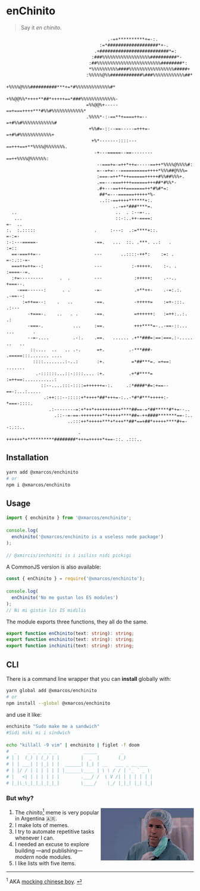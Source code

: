 # enChinito

> Say it _en chinito_.

```Text
                                      .-=+**********+=-:.
                                   :=*###################*+-.
                                 .+##########################*=:
                                :###%%%%%%%%%%%%%%%%%%##########*-
                               :##%%%%%%%%%%%%%%%%%%%%%%%%########*:
                               *%%%%%%%%%%####%%%%%%%%%%%%%%%%%#####+
                              :%%%%%@%%############%###%%%%%%%%%%%%##*
                              +%%%%@%%%##########***+=*#%%%%%%%%%%%%%#*
                              +%%@@%%*++++**##*+++++==*###%%%%%%%%%%%%%-
                              =%%@@%+-----==+===++++***#%%#%%%%%%%%%%%%*
                              .%%%%*-:-==**+====++=--=+#%%#%%%%%%%%%%%%#
                               +%%#=-::--==-----=+++=-=+#%#%%%%%%%%%%%%+
                                +%*-------::::---==+++==+**%%%%@%%%%%%%.
                                 -+---=====--==--------==++%%%%@%%%%%%:
                                  --===+=-=++*++=-----==++*%%%%@%%%%#:
                                  =--=+=---==========++++*%%%##@%%%=
                                  :===-=++**++======+++++#%%##%%%+.
                                  .==---===++++======+++##*#%%*-
                                  .#+---==+++=======++*#%#*=:
                                   ##*=---======+++++*%-
                                   ..::-==++++******+:.
                                        ..-=+*###****=.
  ..                                     ..  . :--=-..
   ...                                   ::-:..++-====:                 =-  ..
:.  :.:::::                      .     :---:  .:=****+::.               =-:=-
:-:---=====-                     -==.   ...  ::. .***. ..:   .          :=::
  ==-===++=--                    ---       ..::::-++*:    :=: .          =-:.::-=-
  ===++=++=--:                   ---           :-+++++.    :-. .         :====--=.
  :+=---------      .  .         ---            :+++++:    .--..          +===--.
    -===------:      . .         -=-            .+**++-    .-=:.:.        .-==--:
      :=++==--:    .   ..        -==.           -+++++=    :=+-:::.         .:---
        -+===-.    ..   . .      -==.           =++++++:   :=++:..:.          .:
        -===-.           ...     :==.           +++****=-..-==-::... ...       .
        --=-....         .-:.    .==.   ...... .+**###=:==:===.:-.....  ..   ..
         ::....  ..   .. .-.      =+.         .-***###- .=====:::....... ....
          ::::........:-..:       :+.          =*##***=. =+==:       .......
           .-::::::...::-::::.... :+.         .+*#****= :=++==:...........:
             ::--....:::-::::=++++++=-:.     .:*####*#=:+==--==-:...:.....
              .:++:::--:::::+*++++*##*+++=-:..-*#*#***+++++:-*===-::::.
                .:--------=:+*++*++++++++++****##==-=*##*****#*+=--..
                  .::--=-==-++++++++**+++++****##=-++####*******==-:..
                       ..:::++*+++++***+*+++**##*==+##*+++++****#+=--:.::..
                           -++++++*+**********########*+++=+++++*+==-::. .:::..
```

## Installation

```bash
yarn add @xmarcos/enchinito
# or
npm i @xmarcos/enchinito
```

## Usage

```js
import { enchinito } from '@xmarcos/enchinito';

console.log(
  enchinito('@xmarcos/enchinito is a useless node package')
);

// @xmircis/inchiniti is i isiliss nidi pickigi
```

A CommonJS version is also available:

```js
const { enChinito } = require('@xmarcos/enchinito');

console.log(
  enChinito('No me gustan los ES modules')
);
// Ni mi gistin lis IS midilis
```

The module exports three functions, they all do the same.

```typescript
export function enChinito(text: string): string;
export function enchinito(text: string): string;
export function inchiniti(text: string): string;
```

## CLI

There is a command line wrapper that you can **install** globally with:

```bash
yarn global add @xmarcos/enchinito
# or
npm install --global @xmarcos/enchinito
```

and use it like:

```bash
enchinito "Sudo make me a sandwich"
#Sidi miki mi i sindwich

echo "killall -9 vim" | enchinito | figlet -f doom
#  _    _ _ _ _ _ _          _____         _
# | |  (_) | (_) | |        |  _  |       (_)
# | | ___| | |_| | |  ______| |_| | __   ___ _ __ ___
# | |/ / | | | | | | |______\____ | \ \ / / | '_ ` _ \
# |   <| | | | | | |        .___/ /  \ V /| | | | | | |
# |_|\_\_|_|_|_|_|_|        \____/    \_/ |_|_| |_| |_|
```

### But why?

<img src="images/but-why.gif" align="right" width="250" />

1. The _chinito_[<sup id="a1">1</sup>](#f1) meme is very popular in Argentina 🇦🇷.
2. I make lots of memes.
3. I try to automate repetitive tasks whenever I can.
4. I needed an excuse to explore building —and publishing— _modern_ node modules.
5. I like lists with five items.

---
<sup id="f1">1</sup> AKA [mocking chinese boy](https://www.google.com/search?q=mocking+chinese+boy+meme&tbm=isch). [⏎](#a1)
